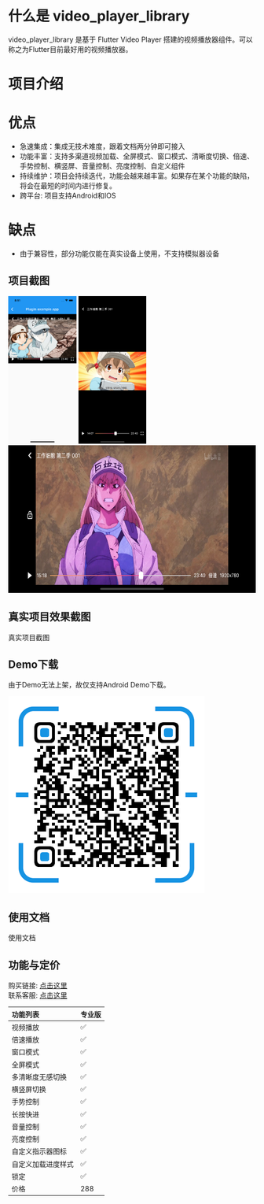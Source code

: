 # 什么是 video_player_library

video_player_library 是基于 Flutter Video Player
搭建的视频播放器组件。可以称之为Flutter目前最好用的视频播放器。

# 项目介绍

# 优点

* 急速集成：集成无技术难度，跟着文档两分钟即可接入
* 功能丰富：支持多渠道视频加载、全屏模式、窗口模式、清晰度切换、倍速、手势控制、横竖屏、音量控制、亮度控制、自定义组件
* 持续维护：项目会持续迭代，功能会越来越丰富。如果存在某个功能的缺陷，将会在最短的时间内进行修复。
* 跨平台:  项目支持Android和IOS

# 缺点

* 由于兼容性，部分功能仅能在真实设备上使用，不支持模拟器设备

## 项目截图

<img
src="https://github.com/JiangJuHong/access-images/blob/master/FlutterVudeoPlayerLibrary/1.png"
height="300em" style="max-width:100%;display: inline-block;"/>
<img
src="https://github.com/JiangJuHong/access-images/blob/master/FlutterVudeoPlayerLibrary/2.png"
height="300em" style="max-width:100%;display: inline-block;"/>
<img
src="https://github.com/JiangJuHong/access-images/blob/master/FlutterVudeoPlayerLibrary/3.png"
height="300em" style="max-width:100%;display: inline-block;"/>

## 真实项目效果截图
真实项目截图

## Demo下载
由于Demo无法上架，故仅支持Android Demo下载。

<img
src="https://github.com/JiangJuHong/access-images/blob/master/FlutterVudeoPlayerLibrary/code.png" style="display: inline-block;"/>

## 使用文档
使用文档

## 功能与定价

购买链接: [点击这里](http://wpa.qq.com/msgrd?v=3&uin=690717394&site=qq&menu=yes)  
联系客服: [点击这里](http://wpa.qq.com/msgrd?v=3&uin=690717394&site=qq&menu=yes)

| 功能列表         | 专业版 |
|:----------------|:-----|
| 视频播放         | ✅    |
| 倍速播放         | ✅    |
| 窗口模式         | ✅    |
| 全屏模式         | ✅    |
| 多清晰度无感切换   | ✅   |
| 横竖屏切换       | ✅    |
| 手势控制         | ✅    |
| 长按快进         | ✅    |
| 音量控制         | ✅    |
| 亮度控制         | ✅    |
| 自定义指示器图标   | ✅   |
| 自定义加载进度样式 | ✅    |
| 锁定            | ✅    |
| 价格            | 288   |


